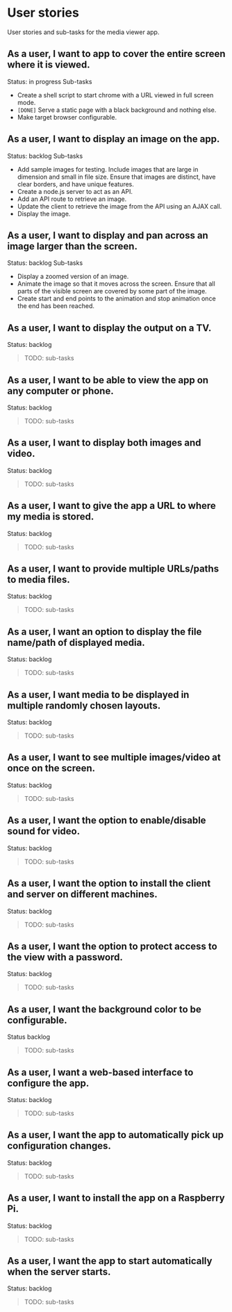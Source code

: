 # User stories

User stories and sub-tasks for the media viewer app.

## As a user, I want to app to cover the entire screen where it is viewed.

Status: in progress
Sub-tasks
- Create a shell script to start chrome with a URL viewed in full screen mode.
- `[DONE]` Serve a static page with a black background and nothing else.
- Make target browser configurable.

## As a user, I want to display an image on the app.

Status: backlog
Sub-tasks
- Add sample images for testing. Include images that are large in dimension
  and small in file size. Ensure that images are distinct, have clear
  borders, and have unique features.
- Create a node.js server to act as an API.
- Add an API route to retrieve an image.
- Update the client to retrieve the image from the API using an AJAX call.
- Display the image.

## As a user, I want to display and pan across an image larger than the screen.

Status: backlog
Sub-tasks
- Display a zoomed version of an image.
- Animate the image so that it moves across the screen. Ensure that all
  parts of the visible screen are covered by some part of the image.
- Create start and end points to the animation and stop animation once the end
  has been reached.

## As a user, I want to display the output on a TV.

Status: backlog

> TODO: sub-tasks

## As a user, I want to be able to view the app on any computer or phone.

Status: backlog

> TODO: sub-tasks

## As a user, I want to display both images and video.

Status: backlog

> TODO: sub-tasks

## As a user, I want to give the app a URL to where my media is stored.

Status: backlog

> TODO: sub-tasks

## As a user, I want to provide multiple URLs/paths to media files.

Status: backlog

> TODO: sub-tasks

## As a user, I want an option to display the file name/path of displayed media.

Status: backlog

> TODO: sub-tasks

## As a user, I want media to be displayed in multiple randomly chosen layouts.

Status: backlog

> TODO: sub-tasks

## As a user, I want to see multiple images/video at once on the screen.

Status: backlog

> TODO: sub-tasks

## As a user, I want the option to enable/disable sound for video.

Status: backlog

> TODO: sub-tasks

## As a user, I want the option to install the client and server on different machines.

Status: backlog

> TODO: sub-tasks

## As a user, I want the option to protect access to the view with a password.

Status: backlog

> TODO: sub-tasks

## As a user, I want the background color to be configurable.

Status backlog

> TODO: sub-tasks

## As a user, I want a web-based interface to configure the app.

Status: backlog

> TODO: sub-tasks

## As a user, I want the app to automatically pick up configuration changes.

Status: backlog

> TODO: sub-tasks

## As a user, I want to install the app on a Raspberry Pi.

Status: backlog

> TODO: sub-tasks

## As a user, I want the app to start automatically when the server starts.

Status: backlog

> TODO: sub-tasks
